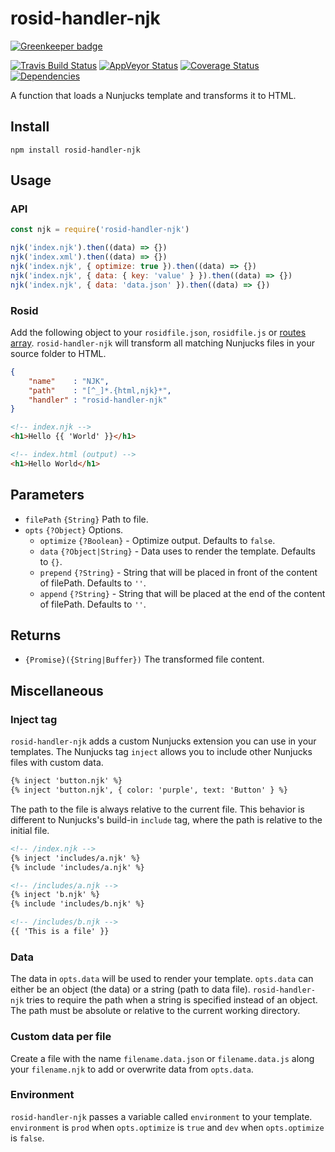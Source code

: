 # rosid-handler-njk

[![Greenkeeper badge](https://badges.greenkeeper.io/electerious/rosid-handler-njk.svg)](https://greenkeeper.io/)

[![Travis Build Status](https://travis-ci.org/electerious/rosid-handler-njk.svg?branch=master)](https://travis-ci.org/electerious/rosid-handler-njk) [![AppVeyor Status](https://ci.appveyor.com/api/projects/status/qman4a73c1ixphyl?svg=true)](https://ci.appveyor.com/project/electerious/rosid-handler-njk) [![Coverage Status](https://coveralls.io/repos/github/electerious/rosid-handler-njk/badge.svg?branch=master)](https://coveralls.io/github/electerious/rosid-handler-njk?branch=master) [![Dependencies](https://david-dm.org/electerious/rosid-handler-njk.svg)](https://david-dm.org/electerious/rosid-handler-njk#info=dependencies)

A function that loads a Nunjucks template and transforms it to HTML.

## Install

```
npm install rosid-handler-njk
```

## Usage

### API

```js
const njk = require('rosid-handler-njk')

njk('index.njk').then((data) => {})
njk('index.xml').then((data) => {})
njk('index.njk', { optimize: true }).then((data) => {})
njk('index.njk', { data: { key: 'value' } }).then((data) => {})
njk('index.njk', { data: 'data.json' }).then((data) => {})
```

### Rosid

Add the following object to your `rosidfile.json`, `rosidfile.js` or [routes array](https://github.com/electerious/Rosid#routes). `rosid-handler-njk` will transform all matching Nunjucks files in your source folder to HTML.

```json
{
	"name"    : "NJK",
	"path"    : "[^_]*.{html,njk}*",
	"handler" : "rosid-handler-njk"
}
```

```html
<!-- index.njk -->
<h1>Hello {{ 'World' }}</h1>
```

```html
<!-- index.html (output) -->
<h1>Hello World</h1>
```

## Parameters

- `filePath` `{String}` Path to file.
- `opts` `{?Object}` Options.
	- `optimize` `{?Boolean}` - Optimize output. Defaults to `false`.
	- `data` `{?Object|String}` - Data uses to render the template. Defaults to `{}`.
	- `prepend` `{?String}` - String that will be placed in front of the content of filePath. Defaults to `''`.
	- `append` `{?String}` - String that will be placed at the end of the content of filePath. Defaults to `''`.

## Returns

- `{Promise}({String|Buffer})` The transformed file content.

## Miscellaneous

### Inject tag

`rosid-handler-njk` adds a custom Nunjucks extension you can use in your templates. The Nunjucks tag `inject` allows you to include other Nunjucks files with custom data.

```html
{% inject 'button.njk' %}
{% inject 'button.njk', { color: 'purple', text: 'Button' } %}
```

The path to the file is always relative to the current file. This behavior is different to Nunjucks's build-in `include` tag, where the path is relative to the initial file.

```html
<!-- /index.njk -->
{% inject 'includes/a.njk' %}
{% include 'includes/a.njk' %}

<!-- /includes/a.njk -->
{% inject 'b.njk' %}
{% include 'includes/b.njk' %}

<!-- /includes/b.njk -->
{{ 'This is a file' }}
```

### Data

The data in `opts.data` will be used to render your template. `opts.data` can either be an object (the data) or a string (path to data file). `rosid-handler-njk` tries to require the path when a string is specified instead of an object. The path must be absolute or relative to the current working directory.

### Custom data per file

Create a file with the name `filename.data.json` or `filename.data.js` along your `filename.njk` to add or overwrite data from `opts.data`.

### Environment

`rosid-handler-njk` passes a variable called `environment` to your template. `environment` is `prod` when `opts.optimize` is `true` and `dev` when `opts.optimize` is `false`.